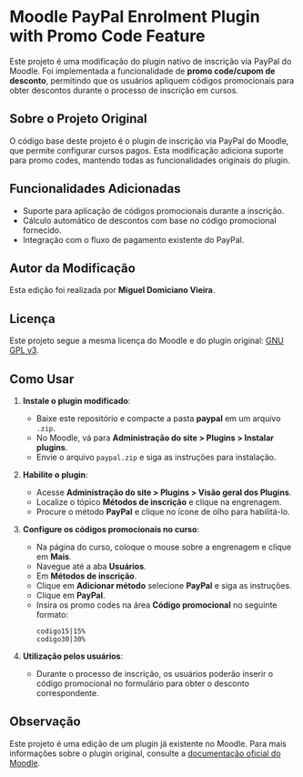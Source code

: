 # Moodle PayPal Enrolment Plugin with Promo Code Feature

Este projeto é uma modificação do plugin nativo de inscrição via PayPal do Moodle. Foi implementada a funcionalidade de **promo code/cupom de desconto**, permitindo que os usuários apliquem códigos promocionais para obter descontos durante o processo de inscrição em cursos.

## Sobre o Projeto Original

O código base deste projeto é o plugin de inscrição via PayPal do Moodle, que permite configurar cursos pagos. Esta modificação adiciona suporte para promo codes, mantendo todas as funcionalidades originais do plugin.

## Funcionalidades Adicionadas

- Suporte para aplicação de códigos promocionais durante a inscrição.
- Cálculo automático de descontos com base no código promocional fornecido.
- Integração com o fluxo de pagamento existente do PayPal.

## Autor da Modificação

Esta edição foi realizada por **Miguel Domiciano Vieira**.

## Licença

Este projeto segue a mesma licença do Moodle e do plugin original: [GNU GPL v3](http://www.gnu.org/copyleft/gpl.html).

## Como Usar

1. **Instale o plugin modificado**:
   - Baixe este repositório e compacte a pasta **paypal** em um arquivo `.zip`.
   - No Moodle, vá para **Administração do site > Plugins > Instalar plugins**.
   - Envie o arquivo `paypal.zip` e siga as instruções para instalação.

2. **Habilite o plugin**:
   - Acesse **Administração do site > Plugins > Visão geral dos Plugins**.
   - Localize o tópico **Métodos de inscrição** e clique na engrenagem.
   - Procure o método **PayPal** e clique no ícone de olho para habilitá-lo.

3. **Configure os códigos promocionais no curso**:
   - Na página do curso, coloque o mouse sobre a engrenagem e clique em **Mais**.
   - Navegue até a aba **Usuários**.
   - Em **Métodos de inscrição**.
   - Clique em **Adicionar método** selecione **PayPal** e siga as instruções.
   - Clique em **PayPal**.
   - Insira os promo codes na área **Código promocional** no seguinte formato:
     ```
     codigo15|15%
     codigo30|30%
     ```

4. **Utilização pelos usuários**:
   - Durante o processo de inscrição, os usuários poderão inserir o código promocional no formulário para obter o desconto correspondente.

## Observação

Este projeto é uma edição de um plugin já existente no Moodle. Para mais informações sobre o plugin original, consulte a [documentação oficial do Moodle](https://moodle.org/).
